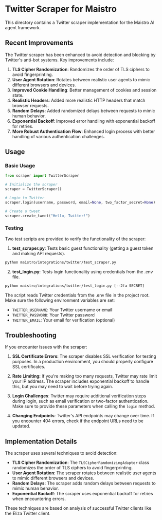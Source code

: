 # Twitter Scraper for Maistro

This directory contains a Twitter scraper implementation for the Maistro AI agent framework.

## Recent Improvements

The Twitter scraper has been enhanced to avoid detection and blocking by Twitter's anti-bot systems. Key improvements include:

1. **TLS Cipher Randomization**: Randomizes the order of TLS ciphers to avoid fingerprinting.
2. **User Agent Rotation**: Rotates between realistic user agents to mimic different browsers and devices.
3. **Improved Cookie Handling**: Better management of cookies and session state.
4. **Realistic Headers**: Added more realistic HTTP headers that match browser requests.
5. **Random Delays**: Added randomized delays between requests to mimic human behavior.
6. **Exponential Backoff**: Improved error handling with exponential backoff for retries.
7. **More Robust Authentication Flow**: Enhanced login process with better handling of various authentication challenges.

## Usage

### Basic Usage

```python
from scraper import TwitterScraper

# Initialize the scraper
scraper = TwitterScraper()

# Login to Twitter
scraper.login(username, password, email=None, two_factor_secret=None)

# Create a tweet
scraper.create_tweet("Hello, Twitter!")
```

### Testing

Two test scripts are provided to verify the functionality of the scraper:

1. **test_scraper.py**: Tests basic guest functionality (getting a guest token and making API requests).

```bash
python maistro/integrations/twitter/test_scraper.py
```

2. **test_login.py**: Tests login functionality using credentials from the .env file.

```bash
python maistro/integrations/twitter/test_login.py [--2fa SECRET]
```

The script reads Twitter credentials from the .env file in the project root. Make sure the following environment variables are set:
- `TWITTER_USERNAME`: Your Twitter username or email
- `TWITTER_PASSWORD`: Your Twitter password
- `TWITTER_EMAIL`: Your email for verification (optional)

## Troubleshooting

If you encounter issues with the scraper:

1. **SSL Certificate Errors**: The scraper disables SSL verification for testing purposes. In a production environment, you should properly configure SSL certificates.

2. **Rate Limiting**: If you're making too many requests, Twitter may rate limit your IP address. The scraper includes exponential backoff to handle this, but you may need to wait before trying again.

3. **Login Challenges**: Twitter may require additional verification steps during login, such as email verification or two-factor authentication. Make sure to provide these parameters when calling the `login` method.

4. **Changing Endpoints**: Twitter's API endpoints may change over time. If you encounter 404 errors, check if the endpoint URLs need to be updated.

## Implementation Details

The scraper uses several techniques to avoid detection:

- **TLS Cipher Randomization**: The `TLSCipherRandomizingAdapter` class randomizes the order of TLS ciphers to avoid fingerprinting.
- **User Agent Rotation**: The scraper rotates between realistic user agents to mimic different browsers and devices.
- **Random Delays**: The scraper adds random delays between requests to mimic human behavior.
- **Exponential Backoff**: The scraper uses exponential backoff for retries when encountering errors.

These techniques are based on analysis of successful Twitter clients like the Eliza Twitter client.
